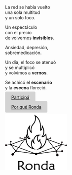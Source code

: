 La red se había vuelto  
una sola multitud  
y un solo foco. 

Un espectáculo  
con el precio  
de volvernos **invisibles**.

Ansiedad, depresión,  
sobremedicación.

Un día, el foco se atenuó   
y se multiplicó   
y volvimos a **vernos**.

Se achicó el **escenario**   
y la **escena** floreció.  

[<span style="padding: 10px 20px; background-color: #D3D3D3; color: #0A0A0A; border: none; border-radius: 4px; cursor: pointer; transition: background-color 0.3s ease;">Participá</span>](actividad.md)

[<span style="padding: 10px 20px; background-color: #D3D3D3; color: #0A0A0A; border: none; border-radius: 4px; cursor: pointer; transition: background-color 0.3s ease;">Por qué Ronda</span>](propuesta.md)

<img src="logo_medium.png" alt="Logo" width="200" height="181">
